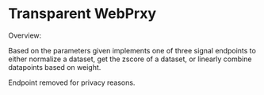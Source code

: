 # Transparent WebPrxy

Overview:

Based on the parameters given implements one of three signal endpoints to either normalize a dataset, get the zscore of a dataset, or linearly combine datapoints based on weight. 

Endpoint removed for privacy reasons. 